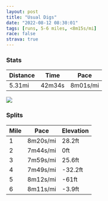 ```yaml
---
layout: post
title: "Usual Digs"
date: "2022-08-12 08:30:01"
tags: [runs, 5-6 miles, <8m15s/mi]
race: false
strava: true
---
```


### Stats

| Distance | Time | Pace |
|----------|------|------|
|5.31mi|42m34s|8m01s/mi|

<img src='https://maps.googleapis.com/maps/api/staticmap?maptype=roadmap&path=enc:cbwwFrisbMRy@HIXg@VsAIOe@IECGm@K[cAo@SEa@Ws@k@GIAMNET_@XwAJUPk@`@iAVWBG@iAHOEq@BGBA@GMs@EImAwAMa@MSGASHWq@IGE?EGIES[MGy@q@q@_@GUKOE[YQ_@Ew@c@w@Wg@Ua@k@ESGGICk@XWOO]AQCA?GMQm@_@GOSKGG@Ce@e@]Uw@Yg@K[Mu@c@YW_B_Aq@]Y[O]m@Mi@WUSEK@CMS[QeEcBCBU@@IEWWc@s@o@c@]e@g@yAM_@]KAGDUFCCD_@COaBkAQKEEMe@mAo@w@m@QG_@Uw@SIASHMESc@?g@CYs@o@IKQs@Ag@Iw@M_@E}@DIB]P]b@Yb@a@Fq@OsAK_@Jk@NYv@cATc@f@}ALkAAy@Oe@i@{@[SSC_@OcB{@g@Q}@k@e@U{@u@UYw@cAYi@Kk@Gi@?g@xAeF@cBOq@[a@Wi@a@e@YQqAa@WKc@WUUwAgDGWMYYa@s@o@gA[QCa@M_AOa@@cAd@_@L}@@e@Iy@g@kA_AW[i@w@e@kBc@m@UM{@Im@Ji@Aa@O]Qu@Ue@Es@Kg@MaA_@_Ai@g@Qs@i@MKo@{@g@aA}@sAeB}@sAa@o@]}@s@iAoAo@}AIo@GoAKa@Am@Bc@Hi@LeA?q@]eBm@m@k@UUWq@_@oAaAeAk@YKc@Y[U]_@mEiCoCoBe@We@a@iAs@QQYIi@Uc@Ie@A_BFg@ASAeAWk@Ag@@i@PeAdAa@Le@?]C{@YmAu@}AmAsA_B[i@}@mA[g@Y[a@Wg@Ag@B}@Ls@AcDc@w@M[Ko@e@Ya@c@u@w@_CIKWOg@A[LU^Eb@B^Jl@Th@f@r@N`@H`AAXGVUb@STMDO@e@Gy@]Uc@i@m@w@cAy@g@uA[c@S[CyA?OKSWAIXmA@a@H[b@o@FgA_@oAFa@AKSYMAq@]CM\gAJqAPi@T_Af@s@HS@yAFs@Ks@^QFWL[VYTQv@gAPKVi@f@qBBe@Hq@PaAFaCn@sBd@_@L_@|AkBTq@Py@Ve@AGTeAp@}AJ_@f@oAPm@Xo@P_B&key=AIzaSyC1MId7bFpkLXNAaYhBSTb8jLyiSqzbDtM&size=800x800&markers=color:yellow|label:S|40.7557,-73.99594&markers=color:green|label:F|40.79458000000005,-73.94153999999989'>

### Splits

| Mile | Pace | Elevation |
|------|------|-----------|
|1|8m20s/mi|28.2ft|
|2|7m44s/mi|0ft|
|3|7m59s/mi|25.6ft|
|4|7m49s/mi|-32.2ft|
|5|8m12s/mi|-61ft|
|6|8m11s/mi|-3.9ft|

